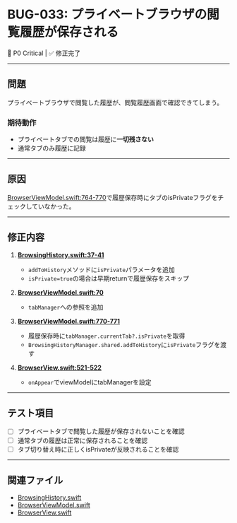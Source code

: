 # BUG-033: プライベートブラウザの閲覧履歴が保存される

🔴 P0 Critical | ✅ 修正完了

---

## 問題

プライベートブラウザで閲覧した履歴が、閲覧履歴画面で確認できてしまう。

### 期待動作
- プライベートタブでの閲覧は履歴に**一切残さない**
- 通常タブのみ履歴に記録

---

## 原因

[BrowserViewModel.swift:764-770](../../VanishBrowser/VanishBrowser/ViewModels/BrowserViewModel.swift#L764-L770)で履歴保存時にタブのisPrivateフラグをチェックしていなかった。

---

## 修正内容

1. **[BrowsingHistory.swift:37-41](../../VanishBrowser/VanishBrowser/Models/BrowsingHistory.swift#L37-L41)**
   - `addToHistory`メソッドに`isPrivate`パラメータを追加
   - `isPrivate=true`の場合は早期returnで履歴保存をスキップ

2. **[BrowserViewModel.swift:70](../../VanishBrowser/VanishBrowser/ViewModels/BrowserViewModel.swift#L70)**
   - `tabManager`への参照を追加

3. **[BrowserViewModel.swift:770-771](../../VanishBrowser/VanishBrowser/ViewModels/BrowserViewModel.swift#L770-L771)**
   - 履歴保存時に`tabManager.currentTab?.isPrivate`を取得
   - `BrowsingHistoryManager.shared.addToHistory`に`isPrivate`フラグを渡す

4. **[BrowserView.swift:521-522](../../VanishBrowser/VanishBrowser/Views/BrowserView.swift#L521-L522)**
   - `onAppear`でviewModelにtabManagerを設定

---

## テスト項目

- [ ] プライベートタブで閲覧した履歴が保存されないことを確認
- [ ] 通常タブの履歴は正常に保存されることを確認
- [ ] タブ切り替え時に正しくisPrivateが反映されることを確認

---

## 関連ファイル

- [BrowsingHistory.swift](../../VanishBrowser/VanishBrowser/Models/BrowsingHistory.swift)
- [BrowserViewModel.swift](../../VanishBrowser/VanishBrowser/ViewModels/BrowserViewModel.swift)
- [BrowserView.swift](../../VanishBrowser/VanishBrowser/Views/BrowserView.swift)
